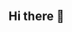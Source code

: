 ## Hi there 👋

<!--
**Mikel315/Mikel315** is a ✨ _special_ ✨ repository because its `README.md` (this file) appears on your GitHub profile.

Here are some ideas to get you started:
- 🌱 I’m currently learning programation
- 😄 Pronouns: he/him
- ⚡ Fun fact: i like cats
-->
